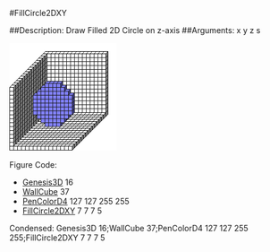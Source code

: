 #FillCircle2DXY

##Description: Draw Filled 2D Circle on z-axis <x> <y> <z> <radius>
##Arguments: x y z s

![](FillCircle2DXY.png)

Figure Code:
- [Genesis3D](Genesis3D.md) 16
- [WallCube](WallCube.md) 37
- [PenColorD4](PenColorD4.md) 127 127 255 255
- [FillCircle2DXY](FillCircle2DXY.md) 7 7 7 5

Condensed: Genesis3D 16;WallCube 37;PenColorD4 127 127 255 255;FillCircle2DXY 7 7 7 5

